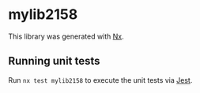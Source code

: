 # mylib2158

This library was generated with [Nx](https://nx.dev).

## Running unit tests

Run `nx test mylib2158` to execute the unit tests via [Jest](https://jestjs.io).
